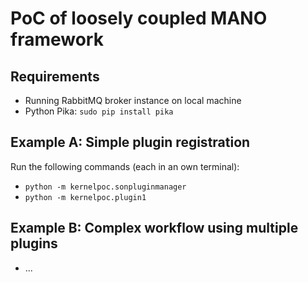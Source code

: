 # PoC of loosely coupled MANO framework

## Requirements
* Running RabbitMQ broker instance on local machine
* Python Pika: `sudo pip install pika`

## Example A: Simple plugin registration

Run the following commands (each in an own terminal):
* `python -m kernelpoc.sonpluginmanager`
* `python -m kernelpoc.plugin1`

## Example B: Complex workflow using multiple plugins
* ...

